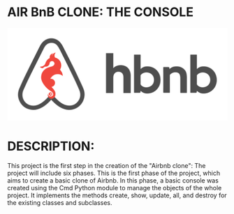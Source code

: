 # AIR BnB CLONE: THE CONSOLE
![logo de mi proyecto](images/hbnb_logo.png)

# DESCRIPTION:

This project is the first step in the creation of the "Airbnb clone":
The project will include six phases. This is the first phase of the project,
which aims to create a basic clone of Airbnb. In this phase, a basic console
was created using the Cmd Python module to manage the objects of the whole
project. It implements the methods create, show, update, all, and destroy for
the existing classes and subclasses.
